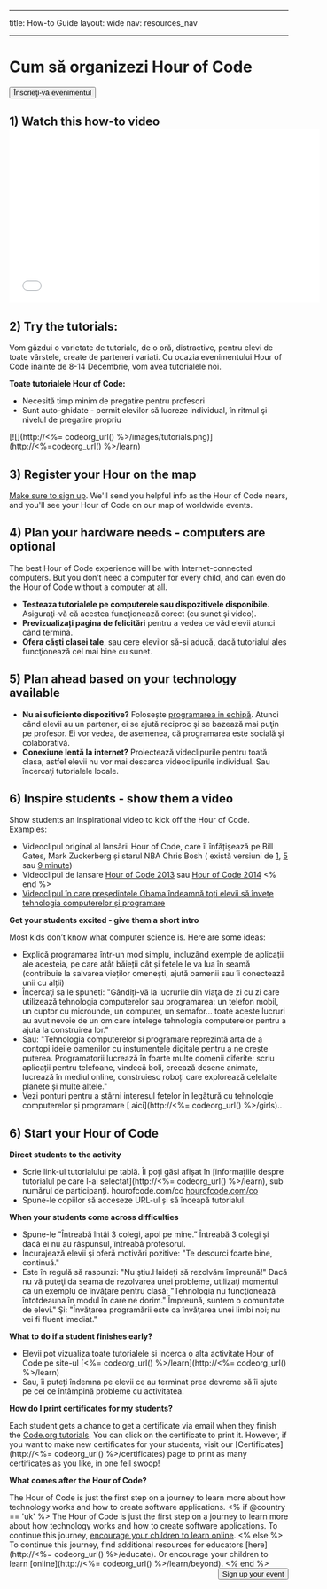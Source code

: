 * * *

title: How-to Guide layout: wide nav: resources_nav

* * *

<div class="row">
  <h1 class="col-sm-6">
    Cum să organizezi Hour of Code
  </h1>
  
  <div class="col-sm-6 button-container centered">
    <a href="<%= hoc_uri('/#join') %>"><button class="signup-button">Înscrieţi-vă evenimentul</button></a>
  </div>
</div>

## 1) Watch this how-to video <iframe width="560" height="315" src="//www.youtube.com/embed/tQeSke4hIds" frameborder="0" allowfullscreen></iframe>
## 2) Try the tutorials:

Vom găzdui o varietate de tutoriale, de o oră, distractive, pentru elevi de toate vârstele, create de parteneri variati. Cu ocazia evenimentului Hour of Code înainte de 8-14 Decembrie, vom avea tutorialele noi.

**Toate tutorialele Hour of Code:**

  * Necesită timp minim de pregatire pentru profesori
  * Sunt auto-ghidate - permit elevilor să lucreze individual, în ritmul şi nivelul de pregatire propriu

[![](http://<%= codeorg_url() %>/images/tutorials.png)](http://<%=codeorg_url() %>/learn)

## 3) Register your Hour on the map

[Make sure to sign up](<%= hoc_uri('/') %>). We'll send you helpful info as the Hour of Code nears, and you'll see your Hour of Code on our map of worldwide events.

## 4) Plan your hardware needs - computers are optional

The best Hour of Code experience will be with Internet-connected computers. But you don’t need a computer for every child, and can even do the Hour of Code without a computer at all.

  * **Testeaza tutorialele pe computerele sau dispozitivele disponibile.** Asiguraţi-vă că acestea funcţionează corect (cu sunet şi video).
  * **Previzualizați pagina de felicitări** pentru a vedea ce văd elevii atunci când termină. 
  * **Ofera căşti clasei tale**, sau cere elevilor să-si aducă, dacă tutorialul ales funcţionează cel mai bine cu sunet.

## 5) Plan ahead based on your technology available

  * **Nu ai suficiente dispozitive?** Folosește [programarea in echipă](http://www.ncwit.org/resources/pair-programming-box-power-collaborative-learning). Atunci când elevii au un partener, ei se ajută reciproc şi se bazează mai puţin pe profesor. Ei vor vedea, de asemenea, că programarea este socială şi colaborativă.
  * **Conexiune lentă la internet?** Proiectează videclipurile pentru toată clasa, astfel elevii nu vor mai descarca videoclipurile individual. Sau încercaţi tutorialele locale.

## 6) Inspire students - show them a video

Show students an inspirational video to kick off the Hour of Code. Examples:

  * Videoclipul original al lansării Hour of Code, care îi înfățișează pe Bill Gates, Mark Zuckerberg și starul NBA Chris Bosh ( există versiuni de [1](https://www.youtube.com/watch?v=qYZF6oIZtfc), [5](https://www.youtube.com/watch?v=nKIu9yen5nc) sau [9 minute](https://www.youtube.com/watch?v=dU1xS07N-FA))
  * Videoclipul de lansare [Hour of Code 2013](https://www.youtube.com/watch?v=FC5FbmsH4fw) sau [Hour of Code 2014](https://www.youtube.com/watch?v=96B5-JGA9EQ) <% end %>
  * [Videoclipul în care președintele Obama îndeamnă toți elevii să învețe tehnologia computerelor și programare](https://www.youtube.com/watch?v=6XvmhE1J9PY)

**Get your students excited - give them a short intro**

Most kids don’t know what computer science is. Here are some ideas:

  * Explică programarea într-un mod simplu, incluzând exemple de aplicații ale acesteia, pe care atât băieții cât și fetele le va lua în seamă (contribuie la salvarea vieților omenești, ajută oamenii sau îi conectează unii cu alții)
  * Încercaţi sa le spuneti: "Gândiți-vă la lucrurile din viaţa de zi cu zi care utilizează tehnologia computerelor sau programarea: un telefon mobil, un cuptor cu microunde, un computer, un semafor... toate aceste lucruri au avut nevoie de un om care intelege tehnologia computerelor pentru a ajuta la construirea lor."
  * Sau: "Tehnologia computerelor si programare reprezintă arta de a contopi ideile oamenilor cu instumentele digitale pentru a ne crește puterea. Programatorii lucrează în foarte multe domenii diferite: scriu aplicații pentru telefoane, vindecă boli, creează desene animate, lucrează în mediul online, construiesc roboți care explorează celelalte planete și multe altele."
  * Vezi ponturi pentru a stârni interesul fetelor în legătură cu tehnologie computerelor și programare [ aici](http://<%= codeorg_url() %>/girls).. 

## 6) Start your Hour of Code

**Direct students to the activity**

  * Scrie link-ul tutorialului pe tablă. Îl poți găsi afișat în [informațiile despre tutorialul pe care l-ai selectat](http://<%= codeorg_url() %>/learn), sub numărul de participanți. hourofcode.com/co [hourofcode.com/co](http://hourofcode.com/co)
  * Spune-le copiilor să acceseze URL-ul și să înceapă tutorialul.

**When your students come across difficulties**

  * Spune-le "Întreabă întâi 3 colegi, apoi pe mine.” Întreabă 3 colegi și dacă ei nu au răspunsul, întreabă profesorul.
  * Încurajează elevii şi oferă motivări pozitive: "Te descurci foarte bine, continuă."
  * Este în regulă să raspunzi: "Nu ştiu.Haideți să rezolvăm împreună!" Dacă nu vă puteţi da seama de rezolvarea unei probleme, utilizaţi momentul ca un exemplu de învăţare pentru clasă: "Tehnologia nu funcţionează întotdeauna în modul în care ne dorim." Împreună, suntem o comunitate de elevi." Şi: "Învăţarea programării este ca învăţarea unei limbi noi; nu vei fi fluent imediat."

**What to do if a student finishes early?**

  * Elevii pot vizualiza toate tutorialele si incerca o alta activitate Hour of Code pe site-ul [<%= codeorg_url() %>/learn](http://<%= codeorg_url() %>/learn)
  * Sau, îi puteți îndemna pe elevii ce au terminat prea devreme să îi ajute pe cei ce întâmpină probleme cu activitatea.

**How do I print certificates for my students?**

Each student gets a chance to get a certificate via email when they finish the [Code.org tutorials](http://studio.code.org). You can click on the certificate to print it. However, if you want to make new certificates for your students, visit our [Certificates](http://<%= codeorg_url() %>/certificates) page to print as many certificates as you like, in one fell swoop!

**What comes after the Hour of Code?**

The Hour of Code is just the first step on a journey to learn more about how technology works and how to create software applications. <% if @country == 'uk' %> The Hour of Code is just the first step on a journey to learn more about how technology works and how to create software applications. To continue this journey, [encourage your children to learn online](http://uk.code.org/learn/beyond). <% else %> To continue this journey, find additional resources for educators [here](http://<%= codeorg_url() %>/educate). Or encourage your children to learn [online](http://<%= codeorg_url() %>/learn/beyond). <% end %> <a style="display: block" href="<%= hoc_uri('/#join') %>"><button style="float: right;">Sign up your event</button></a>